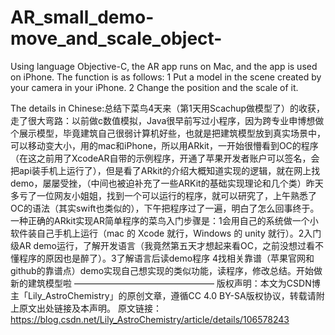 # AR_small_demo-move_and_scale_object-

Using language Objective-C, the AR app runs on Mac, and the app is used on iPhone. The function is as follows: 1 Put a model in the scene created by your camera in your iPhone. 2 Change the position and the scale of it.

The details in Chinese:总结下菜鸟4天来（第1天用Scachup做模型了）的收获，走了很大弯路：以前做c数值模拟，Java很早前写过小程序，因为跨专业申博想做个展示模型，毕竟建筑自己很弱计算机好些，也就是把建筑模型放到真实场景中，可以移动变大小，用的mac和iPhone，所以用ARkit，一开始很懵看到OC的程序（在这之前用了XcodeAR自带的示例程序，开通了苹果开发者账户可以签名，会把api装手机上运行了），但是看了ARkit的介绍大概知道实现的逻辑，就在网上找demo，屡屡受挫，（中间也被迫补充了一些ARKit的基础实现理论和几个类）昨天多亏了一位网友小姐姐，找到一个可以运行的程序，就可以研究了，上午熟悉了OC的语法（其实swift也类似的），下午把程序过了一遍，明白了怎么回事终于。一种正确的ARkit实现AR简单程序的菜鸟入门步骤是：1会用自己的系统做一个小软件装自己手机上运行（mac 的 Xcode 就行，Windows 的 unity 就行）。2入门级AR demo运行，了解开发语言（我竟然第五天才想起来看OC，之前没想过看不懂程序的原因也是醉了）。3了解语言后读demo程序 4找相关靠谱（苹果官网和github的靠谱点）demo实现自己想实现的类似功能，读程序，修改总结。开始做新的建筑模型啦 ———————————————— 版权声明：本文为CSDN博主「Lily_AstroChemistry」的原创文章，遵循CC 4.0 BY-SA版权协议，转载请附上原文出处链接及本声明。 原文链接：https://blog.csdn.net/Lily_AstroChemistry/article/details/106578243
